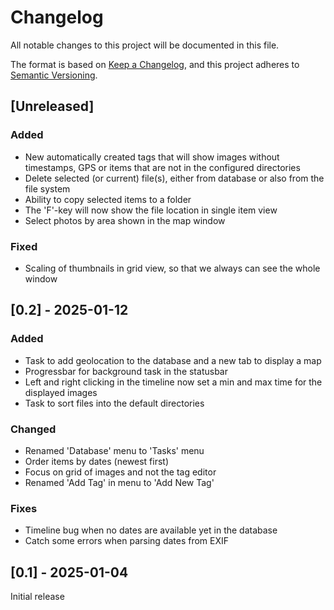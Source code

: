 # Changelog
All notable changes to this project will be documented in this file.

The format is based on [Keep a Changelog](https://keepachangelog.com/en/1.0.0/),
and this project adheres to [Semantic Versioning](https://semver.org/spec/v2.0.0.html).


## [Unreleased]

### Added
- New automatically created tags that will show images without
  timestamps, GPS or items that are not in the configured directories
- Delete selected (or current) file(s), either from database or also
  from the file system
- Ability to copy selected items to a folder
- The 'F'-key will now show the file location in single item view
- Select photos by area shown in the map window

### Fixed
- Scaling of thumbnails in grid view, so that we always can see the
  whole window

## [0.2] - 2025-01-12

### Added

- Task to add geolocation to the database and a new tab to display a map
- Progressbar for background task in the statusbar
- Left and right clicking in the timeline now set a min and max time
  for the displayed images
- Task to sort files into the default directories

### Changed

- Renamed 'Database' menu to 'Tasks' menu
- Order items by dates (newest first)
- Focus on grid of images and not the tag editor
- Renamed 'Add Tag' in menu to 'Add New Tag'

### Fixes

- Timeline bug when no dates are available yet in the database
- Catch some errors when parsing dates from EXIF

## [0.1] - 2025-01-04

Initial release
